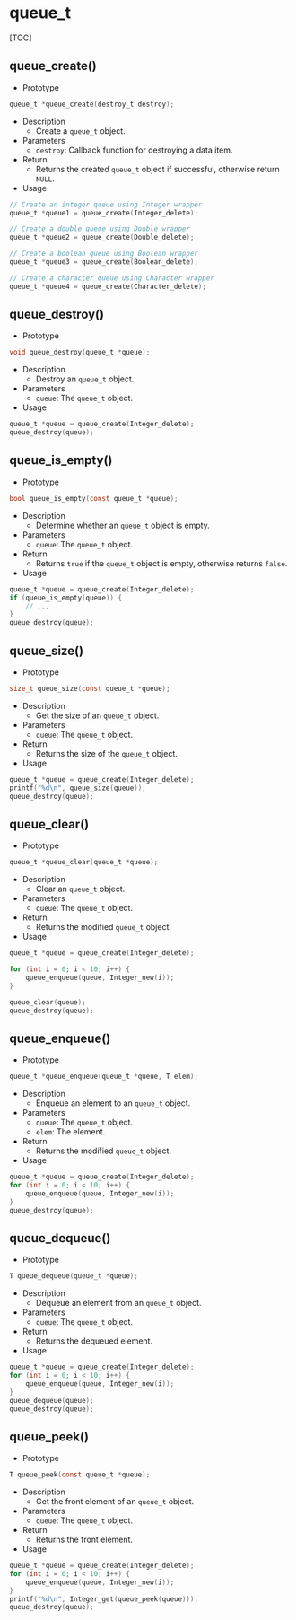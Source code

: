 # queue_t

[TOC]



## queue_create()

- Prototype

```c
queue_t *queue_create(destroy_t destroy);
```

- Description
    - Create a `queue_t` object.
- Parameters
    - `destroy`: Callback function for destroying a data item.
- Return
    - Returns the created `queue_t` object if successful, otherwise return `NULL`.
- Usage

```c
// Create an integer queue using Integer wrapper
queue_t *queue1 = queue_create(Integer_delete);

// Create a double queue using Double wrapper
queue_t *queue2 = queue_create(Double_delete);

// Create a boolean queue using Boolean wrapper
queue_t *queue3 = queue_create(Boolean_delete);

// Create a character queue using Character wrapper
queue_t *queue4 = queue_create(Character_delete);
```



## queue_destroy()

- Prototype

```c
void queue_destroy(queue_t *queue);
```

- Description
    - Destroy an `queue_t` object.
- Parameters
    - `queue`: The `queue_t` object.
- Usage

```c
queue_t *queue = queue_create(Integer_delete);
queue_destroy(queue);
```



## queue_is_empty()

- Prototype

```c
bool queue_is_empty(const queue_t *queue);
```

- Description
    - Determine whether an `queue_t` object is empty.
- Parameters
    - `queue`: The `queue_t` object.
- Return
    - Returns `true` if the `queue_t` object is empty, otherwise returns `false`.
- Usage

```c
queue_t *queue = queue_create(Integer_delete);
if (queue_is_empty(queue)) {
    // ...
}
queue_destroy(queue);
```



## queue_size()

- Prototype

```c
size_t queue_size(const queue_t *queue);
```

- Description
    - Get the size of an `queue_t` object.
- Parameters
    - `queue`: The `queue_t` object.
- Return
    - Returns the size of the `queue_t` object.
- Usage

```c
queue_t *queue = queue_create(Integer_delete);
printf("%d\n", queue_size(queue));
queue_destroy(queue);
```



## queue_clear()

- Prototype

```c
queue_t *queue_clear(queue_t *queue);
```

- Description
    - Clear an `queue_t` object.
- Parameters
    - `queue`: The `queue_t` object.
- Return
    - Returns the modified `queue_t` object.
- Usage

```c
queue_t *queue = queue_create(Integer_delete);

for (int i = 0; i < 10; i++) {
    queue_enqueue(queue, Integer_new(i));
}

queue_clear(queue);
queue_destroy(queue);
```



## queue_enqueue()

- Prototype

```c
queue_t *queue_enqueue(queue_t *queue, T elem);
```

- Description
    - Enqueue an element to an `queue_t` object.
- Parameters
    - `queue`: The `queue_t` object.
    - `elem`: The element.
- Return
    - Returns the modified `queue_t` object.
- Usage

```c
queue_t *queue = queue_create(Integer_delete);
for (int i = 0; i < 10; i++) {
    queue_enqueue(queue, Integer_new(i));
}
queue_destroy(queue);
```



## queue_dequeue()

- Prototype

```c
T queue_dequeue(queue_t *queue);
```

- Description
    - Dequeue an element from an `queue_t` object.
- Parameters
    - `queue`: The `queue_t` object.
- Return
    - Returns the dequeued element.
- Usage

```c
queue_t *queue = queue_create(Integer_delete);
for (int i = 0; i < 10; i++) {
    queue_enqueue(queue, Integer_new(i));
}
queue_dequeue(queue);
queue_destroy(queue);
```



## queue_peek()

- Prototype

```c
T queue_peek(const queue_t *queue);
```

- Description
    - Get the front element of an `queue_t` object.
- Parameters
    - `queue`: The `queue_t` object.
- Return
    - Returns the front element.
- Usage

```c
queue_t *queue = queue_create(Integer_delete);
for (int i = 0; i < 10; i++) {
    queue_enqueue(queue, Integer_new(i));
}
printf("%d\n", Integer_get(queue_peek(queue)));
queue_destroy(queue);
```

